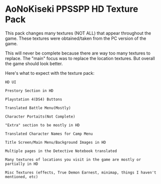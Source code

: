 # AoNoKiseki PPSSPP HD Texture Pack
This pack changes many textures (NOT ALL) that appear throughout the game. These textures were obtained/taken from the PC version of the game.

This will never be complete because there are way too many textures to replace. The "main" focus was to replace the location textures. But overall the game should look better.

Here's what to expect with the texture pack:
```
HD UI

Prestory Section in HD

Playstation 4(DS4) Buttons

Translated Battle Menu(Mostly)

Character Portaits(Not Complete)

"Extra" section to be mostly in HD

Translated Character Names for Camp Menu

Title Screen/Main Menu/Background Images in HD

Multiple pages in the Detective Notebook translated

Many textures of locations you visit in the game are mostly or partially in HD

Misc Textures (effects, True Demon Earnest, minimap, things I haven't mentioned, etc)
```
